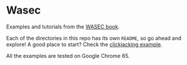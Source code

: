 # Wasec

Examples and tutorials from the [WASEC book](https://leanpub.com/wasec).

Each of the directories in this repo has its own `README`, so go ahead and explore!
A good place to start? Check the [clickjacking example](https://github.com/odino/wasec/tree/master/clickjacking).

All the examples are tested on Google Chrome 65.
